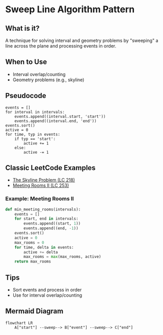 # Sweep Line Algorithm Pattern

## What is it?
A technique for solving interval and geometry problems by "sweeping" a line across the plane and processing events in order.

## When to Use
- Interval overlap/counting
- Geometry problems (e.g., skyline)

## Pseudocode
```text
events = []
for interval in intervals:
    events.append((interval.start, 'start'))
    events.append((interval.end, 'end'))
events.sort()
active = 0
for time, typ in events:
    if typ == 'start':
        active += 1
    else:
        active -= 1
```

## Classic LeetCode Examples
- [The Skyline Problem (LC 218)](https://leetcode.com/problems/the-skyline-problem/)
- [Meeting Rooms II (LC 253)](https://leetcode.com/problems/meeting-rooms-ii/)

### Example: Meeting Rooms II
```python
def min_meeting_rooms(intervals):
    events = []
    for start, end in intervals:
        events.append((start, 1))
        events.append((end, -1))
    events.sort()
    active = 0
    max_rooms = 0
    for time, delta in events:
        active += delta
        max_rooms = max(max_rooms, active)
    return max_rooms
```

## Tips
- Sort events and process in order
- Use for interval overlap/counting

## Mermaid Diagram

```mermaid
flowchart LR
    A["start"] --sweep--> B["event"] --sweep--> C["end"]
```
